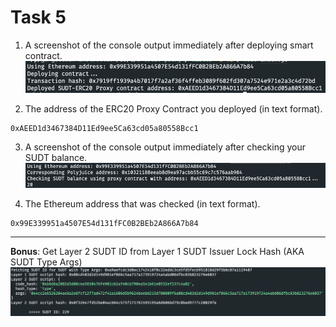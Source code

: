 # Task 5

1. A screenshot of the console output immediately after deploying smart contract.
![Deployment](./1-deployment.png)

2. The address of the ERC20 Proxy Contract you deployed (in text format).
```
0xAEED1d3467384D11Ed9ee5Ca63cd05a80558Bcc1
```

3. A screenshot of the console output immediately after checking your SUDT balance.
![Balance](./3-sudt-balance.png)

4. The Ethereum address that was checked (in text format).
```
0x99E339951a4507E54d131fFC0B2BEb2A866A7b84
```

---

<b>Bonus</b>: Get Layer 2 SUDT ID from Layer 1 SUDT Issuer Lock Hash (AKA SUDT Type Args)
![SUDT ID](./bonus-sudt-id.png)
